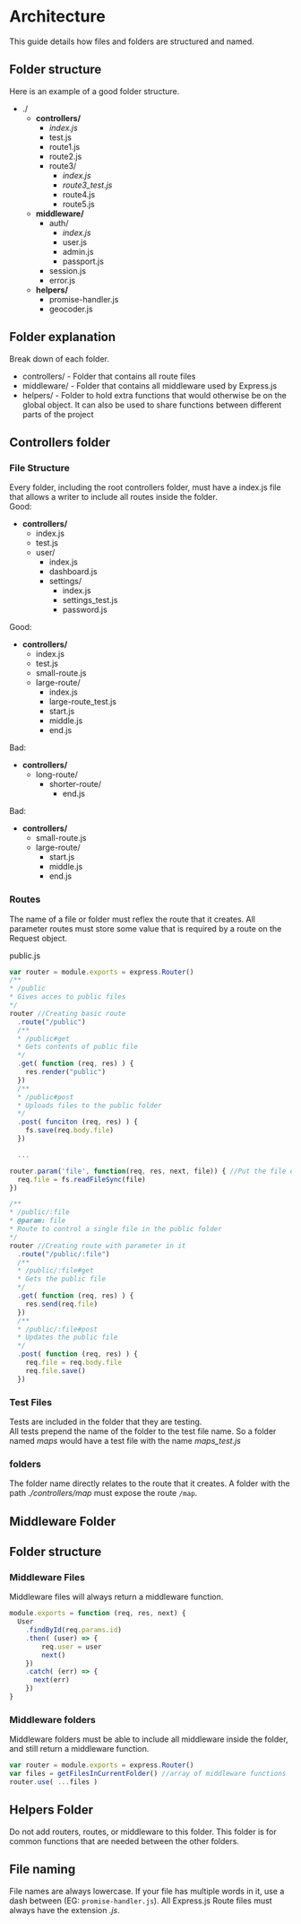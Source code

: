 # Architecture
This guide details how files and folders are structured and named.

## Folder structure
Here is an example of a good folder structure.
- ./
  - **controllers/**
     - _index.js_  
     - test.js
     - route1.js  
     - route2.js  
     - route3/  
       - _index.js_
       - _route3_test.js_
       - route4.js
       - route5.js
  - **middleware/**
    - auth/
      - _index.js_
      - user.js
      - admin.js
      - passport.js
    - session.js
    - error.js
  - **helpers/**  
    - promise-handler.js
    - geocoder.js

## Folder explanation
Break down of each folder.
- controllers/ - Folder that contains all route files
- middleware/ - Folder that contains all middleware used by Express.js
- helpers/ - Folder to hold extra functions that would otherwise be on the global object. It can also be used to share functions between different parts of the project

## Controllers folder

### File Structure
Every folder, including the root controllers folder, must have a index.js file that allows a writer to include all routes inside the folder.  
Good:  
- **controllers/**
  - index.js
  - test.js
  - user/
    - index.js
    - dashboard.js  
    - settings/
      - index.js
      - settings_test.js
      - password.js

Good:
- **controllers/**
  - index.js
  - test.js
  - small-route.js
  - large-route/
    - index.js
    - large-route_test.js
    - start.js
    - middle.js
    - end.js

Bad:
- **controllers/**
  - long-route/
    - shorter-route/
      - end.js

Bad:
- **controllers/**
  - small-route.js
  - large-route/
    - start.js
    - middle.js
    - end.js   

### Routes
The name of a file or folder must reflex the route that it creates.  All parameter routes must store some value that is required by a route on the Request object.

public.js
```Javascript
var router = module.exports = express.Router()
/**
* /public
* Gives acces to public files
*/
router //Creating basic route
  .route("/public")
  /**
  * /public#get
  * Gets contents of public file
  */
  .get( function (req, res) ) {
    res.render("public")
  })
  /**
  * /public#post
  * Uploads files to the public folder
  */
  .post( funciton (req, res) ) {
    fs.save(req.body.file)
  })

  ...

router.param('file', function(req, res, next, file)) { //Put the file on the Request object
  req.file = fs.readFileSync(file)
})

/**
* /public/:file
* @param: file
* Route to control a single file in the public folder
*/
router //Creating route with parameter in it
  .route("/public/:file")
  /**
  * /public/:file#get
  * Gets the public file
  */
  .get( function (req, res) ) {
    res.send(req.file)
  })
  /**
  * /public/:file#post
  * Updates the public file
  */
  .post( function (req, res) ) {
    req.file = req.body.file
    req.file.save()
  })
```

### Test Files
Tests are included in the folder that they are testing.  
All tests prepend the name of the folder to the test file name. So a folder named _maps_ would have a test file with the name *maps_test.js*



### folders
The folder name directly relates to the route that it creates.  A folder with the path _./controllers/map_ must expose the route `/map`.

## Middleware Folder

## Folder structure

### Middleware Files
Middleware files will always return a middleware function.

```Javascript
module.exports = function (req, res, next) {
  User
    .findById(req.params.id)
    .then( (user) => {
        req.user = user
        next()  
    })
    .catch( (err) => {
      next(err)
    })
}
```
### Middleware folders
Middleware folders must be able to include all middleware inside the folder, and still return a middleware function.

```Javascript
var router = module.exports = express.Router()
var files = getFilesInCurrentFolder() //array of middleware functions
router.use( ...files )
```

## Helpers Folder

Do not add routers, routes, or middleware to this folder. This folder is for common functions that are needed between the other folders.



## File naming
File names are always lowercase. If your file has multiple words in it, use a dash between (EG: `promise-handler.js`).
All Express.js Route files must always have the extension _.js_.  
